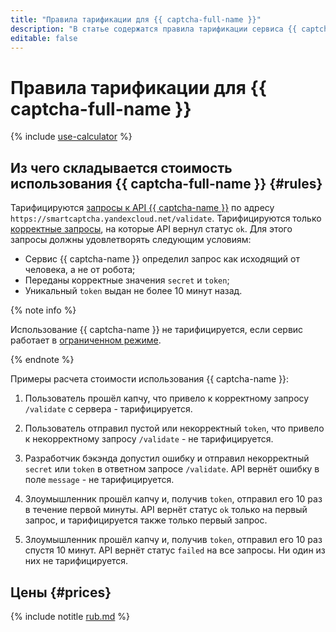 ```yaml
---
title: "Правила тарификации для {{ captcha-full-name }}"
description: "В статье содержатся правила тарификации сервиса {{ captcha-name }}."
editable: false
---
```


# Правила тарификации для {{ captcha-full-name }}

{% include [use-calculator](../_includes/pricing/use-calculator.md) %}

## Из чего складывается стоимость использования {{ captcha-full-name }} {#rules}

Тарифицируются [запросы к API {{ captcha-name }}](./quickstart.md#check-answer) по адресу `https://smartcaptcha.yandexcloud.net/validate`. Тарифицируются только [корректные запросы](concepts/validation.md#service-response), на которые API вернул статус `ok`. Для этого запросы должны удовлетворять следующим условиям:

* Сервис {{ captcha-name }} определил запрос как исходящий от человека, а не от робота;
* Переданы корректные значения `secret` и `token`;
* Уникальный `token` выдан не более 10 минут назад.

{% note info %}

Использование {{ captcha-name }} не тарифицируется, если сервис работает в [ограниченном режиме](concepts/restricted-mode).

{% endnote %}

Примеры расчета стоимости использования {{ captcha-name }}:

1. Пользователь прошёл капчу, что привело к корректному запросу `/validate` с сервера - тарифицируется.

1. Пользователь отправил пустой или некорректный `token`, что привело к некорректному запросу `/validate` - не тарифицируется.

1. Разработчик бэкэнда допустил ошибку и отправил некорректный `secret` или `token` в ответном запросе `/validate`. API вернёт ошибку в поле `message` - не тарифицируется.

1. Злоумышленник прошёл капчу и, получив `token`, отправил его 10 раз в течение первой минуты. API вернёт статус `ok` только на первый запрос, и тарифицируется также только первый запрос.

1. Злоумышленник прошёл капчу и, получив `token`, отправил его 10 раз спустя 10 минут. API вернёт статус `failed` на все запросы. Ни один из них не тарифицируется.

## Цены {#prices}


{% include notitle [rub.md](../_pricing/smartcaptcha/rub.md) %}



